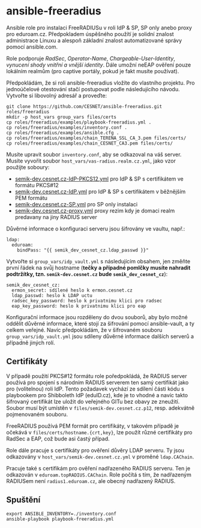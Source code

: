 # ansible-freeradius
Ansible role pro instalaci FreeRADIUSu v roli IdP & SP, SP only anebo proxy pro eduroam.cz. Předpokladem úspěšného použítí je solidní znalost administrace Linuxu a alespoň základní znalost automatizované správy pomocí ansible.com.

Role podporuje *RadSec*, *Operator-Name*, *Chargeable-User-Identity*, *vynucení shody vnitřní a vnější identity*. Dále umožní neEAP ověření pouze lokálním realmům (pro captive portály, pokud je fakt musíte používat).

Předpokládám, že si roli ansible-freeradius vložíte do vlastního projektu. Pro jednoúčelové otestování stačí postupovat podle následujícího návodu. Vytvořte si libovolný adresář a proveďte:

```
git clone https://github.com/CESNET/ansible-freeradius.git roles/freeradius
mkdir -p host_vars group_vars files/certs
cp roles/freeradius/examples/playbook-freeradius.yml .
cp roles/freeradius/examples/inventory.conf .
cp roles/freeradius/examples/ansible.cfg .
cp roles/freeradius/examples/chain_TERENA_SSL_CA_3.pem files/certs/
cp roles/freeradius/examples/chain_CESNET_CA3.pem files/certs/
```
Musíte upravit soubor `inventory.conf`, aby se odkazoval na váš server. Musíte vyvořit soubor `host_vars/vas-radius.realm.cz.yml`, jako vzor použijte soboury:
 * [semik-dev.cesnet.cz-IdP-PKCS12.yml](https://github.com/CESNET/ansible-freeradius/blob/master/examples/semik-dev.cesnet.cz-IdP-PKCS12.yml) pro IdP & SP s certifikátem ve formátu PKCS#12
 * [semik-dev.cesnet.cz-IdP.yml](https://github.com/CESNET/ansible-freeradius/blob/master/examples/semik-dev.cesnet.cz-IdP.yml) pro IdP & SP s certifikátem v běžnějším PEM formátu
 * [semik-dev.cesnet.cz-SP.yml](https://github.com/CESNET/ansible-freeradius/blob/master/examples/semik-dev.cesnet.cz-SP.yml) pro SP only instalaci
 * [semik-dev.cesnet.cz-proxy.yml](https://github.com/CESNET/ansible-freeradius/blob/master/examples/semik-dev.cesnet.cz-proxy.yml) proxy rezim kdy je domaci realm predavany na jiny RADIUS server

Důvěrné informace o konfiguraci serveru jsou šifrovány ve vaultu, např.:

```
ldap:
  eduroam:
    bindPass: "{{ semik_dev_cesnet_cz.ldap_passwd }}"
```

Vytvořte si `group_vars/idp_vault.yml` s následujícím obsahem, jen změňte první řádek na svůj hostname (**tečky a případné pomlčky musíte nahradit podtržítky, tzn. `semik-dev.cesnet.cz` bude `semik_dev_cesnet_cz`**):

```
semik_dev_cesnet_cz:
  ermon_secret: sdílené heslo k ermon.cesnet.cz
  ldap_passwd: heslo k LDAP uctu
  radsec_key_password: heslo k privatnimu klici pro radsec
  eap_key_password: heslo k privatnimu klici pro eap

```

Konfigurační informace jsou rozděleny do dvou souborů, aby bylo možné oddělit důvěrné informace, které stojí za šifrování pomocí ansible-vault, a ty celkem veřejné. Navíc předpokládám, že v šifrovaném souboru `group_vars/idp_vault.yml` jsou sdíleny důvěrné informace dalších serverů a případně jiných rolí.

## Certifikáty
V případě použití PKCS#12 formátu role poředpokládá, že RADIUS server používá pro spojení s národním RADIUS serverem ten samý certifikát jako pro (volitelnou) roli IdP. Tento požadavek vychází ze sdílení části kódu s playbookem pro Shibboleth IdP (eduID.cz), kde je to vhodné a navíc takto šifrovaný certifikát lze uložit do veřejného GITu bez obavy ze zneužití. Soubor musí být umístěn v `files/semik-dev.cesnet.cz.p12`, resp. adekvátně pojmenovaném souboru.

FreeRADIUS používá PEM formát pro certifikáty, v takovém případě je očekává v `files/certs/hostname.{crt,key}`, lze použít různé certifikáty pro RadSec a EAP, což bude asi častý případ.

Role dále pracuje s certifikáty pro ověření důvěry LDAP serveru. Ty jsou odkazovány v `host_vars/semik-dev.cesnet.cz.yml` v proměné `ldap.CAChain`. 

Pracuje také s certifikám pro ověření nadřazeného RADIUS serveru. Ten je odkazován v `eduroam.topRADIUS.CAChain`. Role počítá s tím, že nadřazeným RADIUSem není `radius1.eduroam.cz`, ale obecný nadřazený RADIUS.


## Spuštění

```
export ANSIBLE_INVENTORY=./inventory.conf
ansible-playbook playbook-freeradius.yml 
```
